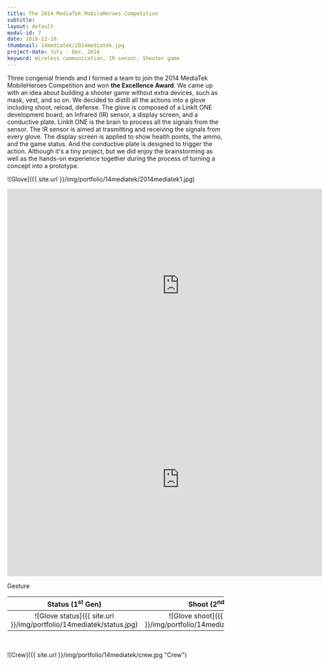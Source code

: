 ```yaml
---
title: The 2014 MediaTek MobileHeroes Competition
subtitle: 
layout: default
modal-id: 7
date: 2018-12-10
thumbnail: 14mediatek/2014mediatek.jpg
project-date: July - Dec. 2014
keyword: Wireless communication, IR sensor, Shooter game
---
```

<!-- The Excellence Award -->
<!-- Arduino, Infrared transmitter and receiver, Conductive plate -->
Three congenial friends and I formed a team to join the 2014 MediaTek MobileHeroes Competition and won **the Excellence Award**. We came up with an idea about building a shooter game without extra devices, such as mask, vest, and so on. We decided to distill all the actions into a glove including shoot, reload, defense. The glove is composed of a LinkIt ONE development board, an Infrared (IR) sensor, a display screen, and a conductive plate. LinkIt ONE is the brain to process all the signals from the sensor. The IR sensor is aimed at trasmitting and receiving the signals from every glove. The display screen is applied to show health points, the ammo, and the game status. And the conductive plate is designed to trigger the action. Although it's a tiny project, but we did enjoy the brainstorming as well as the hands-on experience together during the process of turning a concept into a prototype.

![Glove]({{ site.url }}/img/portfolio/14mediatek/2014mediatek1.jpg)

<iframe width="800" height="450" src="https://www.youtube.com/embed/rcPLKO-TGfQ" frameborder="0" allow="accelerometer; autoplay; encrypted-media; gyroscope; picture-in-picture" allowfullscreen></iframe>

<iframe width="800" height="450" src="https://www.youtube.com/embed/BdB5Pf8opsg" frameborder="0" allow="accelerometer; autoplay; encrypted-media; gyroscope; picture-in-picture" allowfullscreen></iframe>

<br>

Gesture

| Status (1<sup>st</sup> Gen) | Shoot (2<sup>nd</sup>) | Defense (2<sup>nd</sup>) |
|:------:|:-----:|:-------:|
| ![Glove status]({{ site.url }}/img/portfolio/14mediatek/status.jpg) | ![Glove shoot]({{ site.url }}/img/portfolio/14mediatek/shoot.jpg) | ![Glove defense]({{ site.url }}/img/portfolio/14mediatek/defense.jpg) |

<br>

![Crew]({{ site.url }}/img/portfolio/14mediatek/crew.jpg "Crew")

